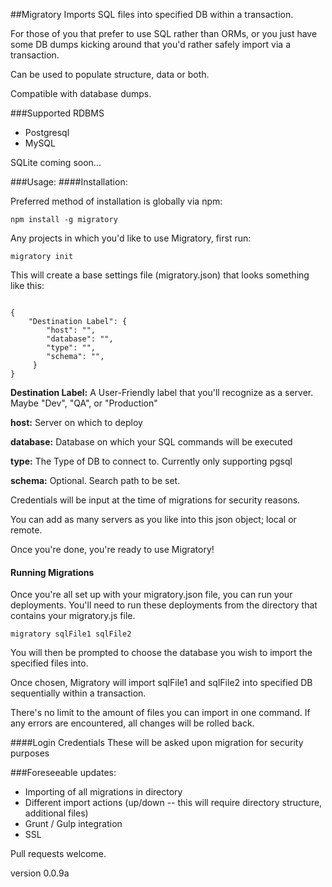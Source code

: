 ##Migratory
Imports SQL files into specified DB within a transaction.

For those of you that prefer to use SQL rather than ORMs,
or you just have some DB dumps kicking around that you'd 
rather safely import via a transaction.

Can be used to populate structure, data or both.

Compatible with database dumps.

###Supported RDBMS
* Postgresql
* MySQL

SQLite coming soon...

###Usage:
####Installation:

Preferred method of installation is globally via npm:

```
npm install -g migratory
```

Any projects in which you'd like to use Migratory, first run:

```
migratory init
```

This will create a base settings file (migratory.json) that looks something like this:

```

{
    "Destination Label": {
        "host": "",
        "database": "",
        "type": "",
        "schema": "",
     }
}
```
**Destination Label:** A User-Friendly label that you'll recognize as a server. Maybe "Dev", "QA", or "Production"

**host:** Server on which to deploy

**database:** Database on which your SQL commands will be executed

**type:** The Type of DB to connect to. Currently only supporting pgsql

**schema:** Optional. Search path to be set.


Credentials will be input at the time of migrations for security reasons.

You can add as many servers as you like into this json object; local or remote.

Once you're done, you're ready to use Migratory!

#### Running Migrations
Once you're all set up with your migratory.json file, you can run your deployments. You'll need to run these deployments from the directory that contains your migratory.js file.

```
migratory sqlFile1 sqlFile2
```

You will then be prompted to choose the database you wish to import the specified files into.

Once chosen, Migratory will import sqlFile1 and sqlFile2 into specified DB sequentially within a transaction.

There's no limit to the amount of files you can import in one command.
If any errors are encountered, all changes will be rolled back.

####Login Credentials
These will be asked upon migration for security purposes

###Foreseeable updates:
* Importing of all migrations in directory
* Different import actions (up/down -- this will require directory structure, additional files)
* Grunt / Gulp integration
* SSL

Pull requests welcome.

version 0.0.9a
